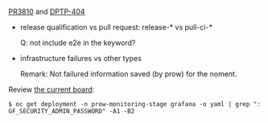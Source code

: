 [PR3810](https://github.com/openshift/release/pull/3810)
and 
[DPTP-404](https://jira.coreos.com/browse/DPTP-404)

* release qualification vs pull request:
release-* vs pull-ci-*

    Q: not include e2e in the keyword?

* infrastructure failures vs other types

    Remark: Not failured information saved (by prow) for the noment.

Review [the current board](https://grafana-prow-monitoring-stage.svc.ci.openshift.org/d/6829209d59479d48073d09725ce807fa/build-cop-dashboard?orgId=1):

```
$ oc get deployment -n prow-monitoring-stage grafana -o yaml | grep ": GF_SECURITY_ADMIN_PASSWORD" -A1 -B2
```
